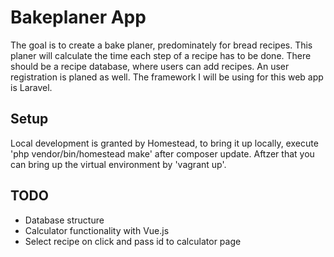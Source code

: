 <h1>Bakeplaner App</h1>

The goal is to create a bake planer, predominately for bread recipes. This planer will calculate the time each step of a recipe has to be done.
There should be a recipe database, where users can add recipes. An user registration is planed as well. 
The framework I will be using for this web app is Laravel.

<h2>Setup</h2>
Local development is granted by Homestead, to bring it up locally, execute 'php vendor/bin/homestead make' after composer update. Aftzer that you can bring up the virtual environment by 'vagrant up'.

<h2>TODO</h2>
<ul>
<li>Database structure</li>
<li>Calculator functionality with Vue.js</li>
<li>Select recipe on click and pass id to calculator page</li>
</ul>